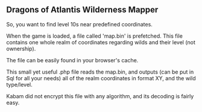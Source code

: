 Dragons of Atlantis Wilderness Mapper
-------------------------------------

So, you want to find level 10s near predefined coordinates.

When the game is loaded, a file called 'map.bin' is prefetched. 
This file contains one whole realm of coordinates regarding wilds and their level (not ownership).

The file can be easily found in your browser's cache.

This small yet useful .php file reads the map.bin, and outputs (can be put in Sql for all your needs) all of
the realm coordinates in format XY, and the wild type/level.

Kabam did not encrypt this file with any algorithm, and its decoding is fairly easy.